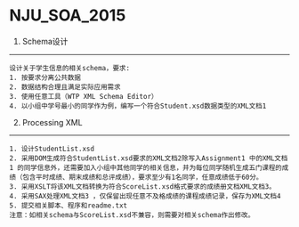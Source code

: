 NJU_SOA_2015
========

01. Schema设计
-------------

    设计关于学生信息的相关schema，要求:
    1. 按要求分离公共数据
    2. 数据结构合理且满足实际应用需求
    3. 使用任意工具（WTP XML Schema Editor）
    4. 以小组中学号最小的同学作为例，编写一个符合Student.xsd数据类型的XML文档1
    

02. Processing XML
-------------

    1. 设计StudentList.xsd
    2. 采用DOM生成符合StudentList.xsd要求的XML文档2除写入Assignment1 中的XML文档1 的同学信息外，还需要加入小组中其他同学的相关信息，并为每位同学随机生成五门课程的成绩（包含平时成绩、期末成绩和总评成绩），要求至少有1名同学，任意成绩低于60分。
    3. 采用XSLT将该XML文档转换为符合ScoreList.xsd格式要求的成绩册文档XML文档3。
    4. 采用SAX处理XML文档3 ，仅保留出现任意不及格成绩的课程成绩记录，保存为XML文档4
    5. 提交相关脚本、程序和readme.txt
    注意：如相关schema与ScoreList.xsd不兼容，则需要对相关schema作出修改。
